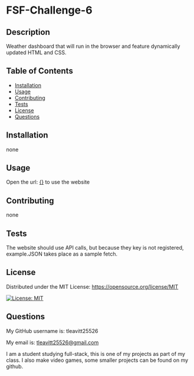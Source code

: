 # FSF-Challenge-6

## Description

Weather dashboard that will run in the browser and feature dynamically updated HTML and CSS.

## Table of Contents

- [Installation](#installation)
- [Usage](#usage)
- [Contributing](#contributing)
- [Tests](#tests)
- [License](#license)
- [Questions](#questions)

## Installation

none

## Usage

Open the url: [{}](https://tleavitt25526.github.io/FSF-Challenge-6/) to use the website

## Contributing

none

## Tests

The website should use API calls, but because they key is not registered, example.JSON takes place as a sample fetch.

## License

Distributed under the MIT License: https://opensource.org/license/MIT

 [![License: MIT](https://img.shields.io/badge/License-MIT-yellow.svg)](https://opensource.org/licenses/MIT)

## Questions

My GitHub username is: tleavitt25526

My email is: tleavitt25526@gmail.com

I am a student studying full-stack, this is one of my projects as part of my class. I also make video games, some smaller projects can be found on my github.
